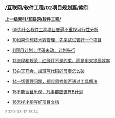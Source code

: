 ### /互联网/软件工程/02项目规划篇/索引


**[上一级索引/互联网/软件工程/](/互联网/软件工程/)**

- [09为什么软件工程项目普遍不重视可行性分析](/互联网/软件工程/02项目规划篇/09为什么软件工程项目普遍不重视可行性分析)

- [10如果你想技术转管理，先来试试管好一个项目](/互联网/软件工程/02项目规划篇/10如果你想技术转管理，先来试试管好一个项目)

- [11项目计划：代码未动，计划先行](/互联网/软件工程/02项目规划篇/11项目计划：代码未动，计划先行)

- [12流程和规范：红绿灯不是约束，而是用来提高效率](/互联网/软件工程/02项目规划篇/12流程和规范：红绿灯不是约束，而是用来提高效率)

- [13白天开会，加班写代码的节奏怎么破](/互联网/软件工程/02项目规划篇/13白天开会，加班写代码的节奏怎么破)

- [14一切管理问题，都应思考能否通过工具解决](/互联网/软件工程/02项目规划篇/14一切管理问题，都应思考能否通过工具解决)

- [15不能盲目乐观，凡事都应该有B计划](/互联网/软件工程/02项目规划篇/15不能盲目乐观，凡事都应该有B计划)

- [16怎样才能写好项目文档](/互联网/软件工程/02项目规划篇/16怎样才能写好项目文档)


<font size=2 color='grey'> 2020-03-12 16:14 </font>

